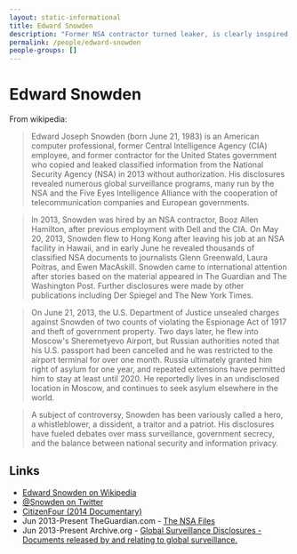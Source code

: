 ```yaml
---
layout: static-informational
title: Edward Snowden
description: "Former NSA contractor turned leaker, is clearly inspired by Cypherpunk ideals"
permalink: /people/edward-snowden
people-groups: []
---
```


# Edward Snowden

From wikipedia:

> Edward Joseph Snowden (born June 21, 1983) is an American computer professional, former Central Intelligence Agency (CIA) employee, and former contractor for the United States government who copied and leaked classified information from the National Security Agency (NSA) in 2013 without authorization. His disclosures revealed numerous global surveillance programs, many run by the NSA and the Five Eyes Intelligence Alliance with the cooperation of telecommunication companies and European governments.

> In 2013, Snowden was hired by an NSA contractor, Booz Allen Hamilton, after previous employment with Dell and the CIA. On May 20, 2013, Snowden flew to Hong Kong after leaving his job at an NSA facility in Hawaii, and in early June he revealed thousands of classified NSA documents to journalists Glenn Greenwald, Laura Poitras, and Ewen MacAskill. Snowden came to international attention after stories based on the material appeared in The Guardian and The Washington Post. Further disclosures were made by other publications including Der Spiegel and The New York Times.

> On June 21, 2013, the U.S. Department of Justice unsealed charges against Snowden of two counts of violating the Espionage Act of 1917 and theft of government property. Two days later, he flew into Moscow's Sheremetyevo Airport, but Russian authorities noted that his U.S. passport had been cancelled and he was restricted to the airport terminal for over one month. Russia ultimately granted him right of asylum for one year, and repeated extensions have permitted him to stay at least until 2020. He reportedly lives in an undisclosed location in Moscow, and continues to seek asylum elsewhere in the world.

> A subject of controversy, Snowden has been variously called a hero, a whistleblower, a dissident, a traitor and a patriot. His disclosures have fueled debates over mass surveillance, government secrecy, and the balance between national security and information privacy.

## Links

* [Edward Snowden on Wikipedia](https://en.wikipedia.org/wiki/Edward_Snowden)
* [@Snowden on Twitter](https://twitter.com/Snowden)
* [CitizenFour (2014 Documentary)](http://watchdocumentaries.com/citizenfour/)
* Jun 2013-Present TheGuardian.com - [The NSA Files](https://www.theguardian.com/us-news/the-nsa-files)
* Jun 2013-Present Archive.org - [Global Surveillance Disclosures - Documents released by and relating to global surveillance.](https://archive.org/details/nsia-snowden-documents)
